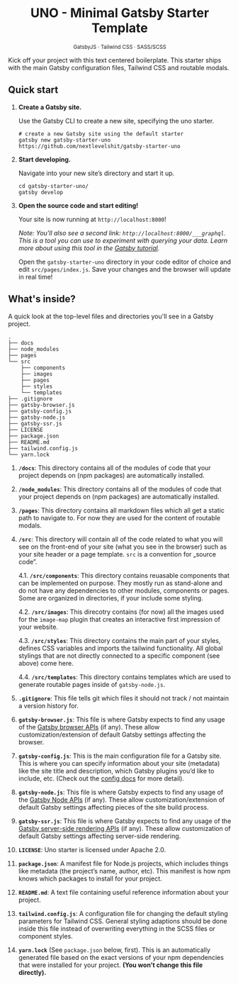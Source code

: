 <div align="center">
  <h1>UNO - Minimal Gatsby Starter Template</h1>
  <sup>GatsbyJS · Tailwind CSS · SASS/SCSS</sup>
</div>

Kick off your project with this text centered boilerplate.
This starter ships with the main Gatsby configuration files, Tailwind CSS and routable modals.


## Quick start

1.  **Create a Gatsby site.**

    Use the Gatsby CLI to create a new site, specifying the uno starter.

    ```shell
    # create a new Gatsby site using the default starter
    gatsby new gatsby-starter-uno https://github.com/nextlevelshit/gatsby-starter-uno
    ```

1.  **Start developing.**

    Navigate into your new site’s directory and start it up.

    ```shell
    cd gatsby-starter-uno/
    gatsby develop
    ```

1.  **Open the source code and start editing!**

    Your site is now running at `http://localhost:8000`!

    _Note: You'll also see a second link: _`http://localhost:8000/___graphql`_. This is a tool you can use to experiment with querying your data. Learn more about using this tool in the [Gatsby tutorial](https://www.gatsbyjs.org/tutorial/part-five/#introducing-graphiql)._

    Open the `gatsby-starter-uno` directory in your code editor of choice and edit `src/pages/index.js`. Save your changes and the browser will update in real time!

## What's inside?

A quick look at the top-level files and directories you'll see in a Gatsby project.

    .
    ├── docs
    ├── node_modules
    ├── pages
    └── src
        ├── components
        ├── images
        ├── pages
        ├── styles
        └── templates
    ├── .gitignore
    ├── gatsby-browser.js
    ├── gatsby-config.js
    ├── gatsby-node.js
    ├── gatsby-ssr.js
    ├── LICENSE
    ├── package.json
    ├── README.md
    ├── tailwind.config.js
    └── yarn.lock

1.  **`/docs`**: This directory contains all of the modules of code that your project depends on (npm packages) are automatically installed.

2.  **`/node_modules`**: This directory contains all of the modules of code that your project depends on (npm packages) are automatically installed.

3.  **`/pages`**: This directory contains all markdown files which all get a static path to navigate to. For now they are used for the content of routable modals.

4.  **`/src`**: This directory will contain all of the code related to what you will see on the front-end of your site (what you see in the browser) such as your site header or a page template. `src` is a convention for „source code”.

    4.1. **`/src/components`**: This directory contains reuasable components that can be implemented on purpose. They mostly run as stand-alone and do not have any dependencies to other modules, components or pages. Some are organized in directories, if your include some styling.
    
    4.2. **`/src/images`**: This direcotry contains (for now) all the images used for the `image-map` plugin that creates an interactive first impression of your website.
    
    4.3. **`/src/styles`**: This directory contains the main part of your styles, defines CSS variables and imports the tailwind functionality. All global stylings that are not directly connected to a specific component (see above) come here.
    
    4.4. **`/src/templates`**: This directory contains templates which are used to generate routable pages inside of `gatsby-node.js`.

5.  **`.gitignore`**: This file tells git which files it should not track / not maintain a version history for.

6.  **`gatsby-browser.js`**: This file is where Gatsby expects to find any usage of the [Gatsby browser APIs](https://www.gatsbyjs.org/docs/browser-apis/) (if any). These allow customization/extension of default Gatsby settings affecting the browser.

7.  **`gatsby-config.js`**: This is the main configuration file for a Gatsby site. This is where you can specify information about your site (metadata) like the site title and description, which Gatsby plugins you’d like to include, etc. (Check out the [config docs](https://www.gatsbyjs.org/docs/gatsby-config/) for more detail).

8.  **`gatsby-node.js`**: This file is where Gatsby expects to find any usage of the [Gatsby Node APIs](https://www.gatsbyjs.org/docs/node-apis/) (if any). These allow customization/extension of default Gatsby settings affecting pieces of the site build process.

9.  **`gatsby-ssr.js`**: This file is where Gatsby expects to find any usage of the [Gatsby server-side rendering APIs](https://www.gatsbyjs.org/docs/ssr-apis/) (if any). These allow customization of default Gatsby settings affecting server-side rendering.

9.  **`LICENSE`**: Uno starter is licensed under Apache 2.0.

10. **`package.json`**: A manifest file for Node.js projects, which includes things like metadata (the project’s name, author, etc). This manifest is how npm knows which packages to install for your project.

11. **`README.md`**: A text file containing useful reference information about your project.

12. **`tailwind.config.js`**: A configuration file for changing the default styling parameters for Tailwind CSS. General styling adaptions should be done inside this file instead of overwriting everything in the SCSS files or component styles.

13. **`yarn.lock`** (See `package.json` below, first). This is an automatically generated file based on the exact versions of your npm dependencies that were installed for your project. **(You won’t change this file directly).**
